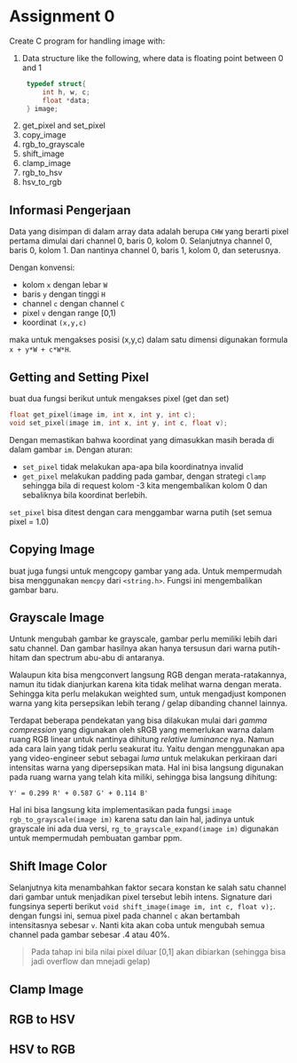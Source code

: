 # Assignment 0

Create C program for handling image with:
1. Data structure like the following, where data is floating point between 0 and 1
   ```C
    typedef struct{
        int h, w, c;
        float *data;
    } image;
    ```
2. get_pixel and set_pixel
3. copy_image
4. rgb_to_grayscale
5. shift_image
6. clamp_image
7. rgb_to_hsv
8. hsv_to_rgb

## Informasi Pengerjaan

Data yang disimpan di dalam array data adalah berupa `CHW` yang berarti pixel pertama dimulai dari channel 0, baris 0, kolom 0. Selanjutnya channel 0, baris 0, kolom 1. Dan nantinya channel 0, baris 1, kolom 0, dan seterusnya.

Dengan konvensi:
- kolom `x` dengan lebar `W`
- baris `y` dengan tinggi `H`
- channel `c` dengan channel `C`
- pixel `v` dengan range [0,1)
- koordinat `(x,y,c)`

maka untuk mengakses posisi (x,y,c) dalam satu dimensi digunakan formula `x + y*W + c*W*H`.

## Getting and Setting Pixel

buat dua fungsi berikut untuk mengakses pixel (get dan set)

```C
float get_pixel(image im, int x, int y, int c);
void set_pixel(image im, int x, int y, int c, float v);
```

Dengan memastikan bahwa koordinat yang dimasukkan masih berada di dalam gambar `im`. Dengan aturan:

- `set_pixel` tidak melakukan apa-apa bila koordinatnya invalid
- `get_pixel` melakukan padding pada gambar, dengan strategi `clamp` sehingga bila di request kolom -3 kita mengembalikan kolom 0 dan sebaliknya bila koordinat berlebih.

`set_pixel` bisa ditest dengan cara menggambar warna putih (set semua pixel = 1.0)

## Copying Image

buat juga fungsi untuk mengcopy gambar yang ada. Untuk mempermudah bisa menggunakan `memcpy` dari `<string.h>`. Fungsi ini mengembalikan gambar baru.

## Grayscale Image

Untunk mengubah gambar ke grayscale, gambar perlu memiliki lebih dari satu channel. Dan gambar hasilnya akan hanya tersusun dari warna putih-hitam dan spectrum abu-abu di antaranya.

Walaupun kita bisa mengconvert langsung RGB dengan merata-ratakannya, namun itu tidak dianjurkan karena kita tidak melihat warna dengan merata. Sehingga kita perlu melakukan weighted sum, untuk mengadjust komponen warna yang kita persepsikan lebih terang / gelap dibanding channel lainnya.

<!-- #TODO: Coba tambahin cara-cara untuk convert selain disini -->
Terdapat beberapa pendekatan yang bisa dilakukan mulai dari _gamma compression_ yang digunakan oleh sRGB yang memerlukan warna dalam ruang RGB linear untuk nantinya dihitung _relative luminance_ nya. Namun ada cara lain yang tidak perlu seakurat itu. Yaitu dengan menggunakan apa yang video-engineer sebut sebagai _luma_ untuk melakukan perkiraan dari intensitas warna yang dipersepsikan mata. Hal ini bisa langsung digunakan pada ruang warna yang telah kita miliki, sehingga bisa langsung dihitung:

```
Y' = 0.299 R' + 0.587 G' + 0.114 B'
```

Hal ini bisa langsung kita implementasikan pada fungsi `image rgb_to_grayscale(image im)` karena satu dan lain hal, jadinya untuk grayscale ini ada dua versi, `rg_to_grayscale_expand(image im)` digunakan untuk mempermudah pembuatan gambar ppm.

## Shift Image Color

Selanjutnya kita menambahkan faktor secara konstan ke salah satu channel dari gambar untuk menjadikan pixel tersebut lebih intens. Signature dari fungsinya seperti berikut `void shift_image(image im, int c, float v);`. dengan fungsi ini, semua pixel pada channel `c` akan bertambah intensitasnya sebesar `v`. Nanti kita akan coba untuk mengubah semua channel pada gambar sebesar .4 atau 40%.

> Pada tahap ini bila nilai pixel diluar [0,1] akan dibiarkan (sehingga bisa jadi overflow dan mnejadi gelap)

## Clamp Image

## RGB to HSV

## HSV to RGB
